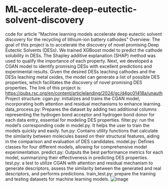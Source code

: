 # ML-accelerate-deep-eutectic-solvent-discovery
code for article "Machine learning models accelerate deep eutectic solvent discovery for the recycling of lithium-ion battery cathodes"
Overview:
The goal of this project is to accelerate the discovery of novel promising Deep Eutectic Solvents (DESs). We trained XGBoost model to predict the cathode solubility in DESs. The Shapley additive explanation (SHAP) method was used to qualify the importance of each property. Next, we developed a CGAN model to identify promising DESs with excellent predictions and experimental results. Given the desired DESs leaching cathodes and the DESs leaching metal oxides, the model can generate a list of possible DES properties, which facilitates the discovery of novel promising DES properties.
The link of this project is: https://pubs.rsc.org/en/content/articlelanding/2024/gc/d4gc01418a/unauth
Project structure:
cgan.py: initializes and trains the CGAN model, incorporating both attention and residual mechanisms to enhance learning.
data_process.py: Prepares the dataset by adding two additional columns representing the hydrogen bond acceptor and hydrogen bond donor for each data entry, essential for modeling DES properties.
filter.py: run the model’s corresponding code in model.py. It helps the user to train the models quickly and easily.
fun.py: Contains utility functions that calculate the similarity between molecules based on their structural features, aiding in the comparison and evaluation of DES candidates.
model.py: Defines classes for four different models, allowing for comprehensive model experimentation.
predict.py: Outputs the best performance metrics for each model, summarizing their effectiveness in predicting DES properties.
test.py: a test to utilize CGAN with attention and residual mechanism to generate descriptors, assess the similarity between the generated and real descriptors, and performs predictions.
train_test.py: prepare the training and testing datasets for machine learning models.
![image](https://github.com/user-attachments/assets/fae9d496-e432-4f5e-8cf6-7b794c46fd04)
